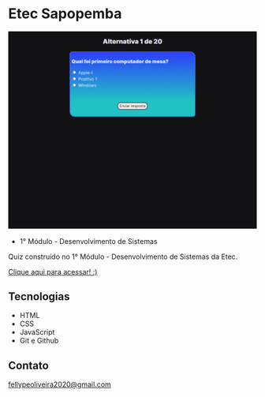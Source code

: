# Etec Sapopemba

 ![preview](./.github/preview.png)
 
 - 1° Módulo - Desenvolvimento de Sistemas

 Quiz construído no 1° Módulo - Desenvolvimento de Sistemas da Etec.

 [Clique aqui para acessar! :)](https://1fellype.github.io/nlw-esports-explorer/)

## Tecnologias

- HTML
- CSS
- JavaScript
- Git e Github

## Contato

fellypeoliveira2020@gmail.com